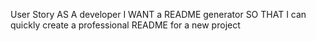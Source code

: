 User Story
AS A developer
I WANT a README generator
SO THAT I can quickly create a professional README for a new project


